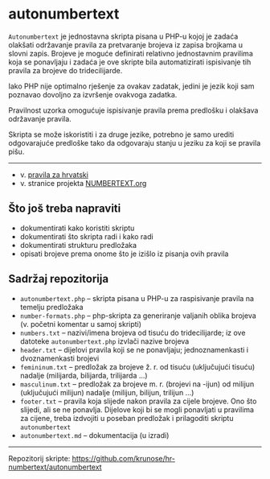 # autonumbertext

`Autonumbertext` je jednostavna skripta pisana u PHP-u kojoj je zadaća olakšati održavanje pravila za pretvaranje brojeva iz zapisa brojkama u slovni zapis. Brojeve je moguće definirati relativno jednostavnim pravilima koja se ponavljaju i zadaća je ove skripte bila automatizirati ispisivanje tih pravila za brojeve do tridecilijarde.

Iako PHP nije optimalno rješenje za ovakav zadatak, jedini je jezik koji sam poznavao dovoljno za izvršenje ovakvoga zadatka.

Pravilnost uzorka omogućuje ispisivanje pravila prema predlošku i olakšava održavanje pravila.

Skripta se može iskoristiti i za druge jezike, potrebno je samo urediti odgovarajuće predloške tako da odgovaraju stanju u jeziku za koji se pravila pišu.

---

- v. [pravila za hrvatski](https://github.com/krunose/hr-numbertext/blob/master/README.md)
- v. stranice projekta [NUMBERTEXT.org](http://numbertext.org/)

## Što još treba napraviti

- dokumentirati kako koristiti skriptu
- dokumentirati što skripta radi i kako radi
- dokumentirati strukturu predložaka
- opisati brojeve prema onome što je izišlo iz pisanja ovih pravila

## Sadržaj repozitorija

- `autonumbertext.php` – skripta pisana u PHP-u za raspisivanje pravila na temelju predložaka
- `number-formats.php` – php-skripta za generiranje valjanih oblika brojeva (v. početni komentar u samoj skripti)
- `numbers.txt` – nazivi/imena brojeva od tisuću do tridecilijarde; iz ove datoteke `autonumbertext.php` izvlači nazive brojeva
- `header.txt` – dijelovi pravila koji se ne ponavljaju; jednoznamenkasti i dvoznamenkasti brojevi
- `femininum.txt` – predložak za brojeve ž. r. od tisuću (uključujući tisuću) nadalje (milijarda, bilijarda, trilijarda ...)
- `masculinum.txt` – predložak za brojeve m. r. (brojevi na -ijun) od milijun (uključujući milijun) nadalje (milijun, bilijun, trilijun ...)
- `footer.txt` – pravila koja slijede nakon pravila za cijele brojeve. Ono što slijedi, ali se ne ponavlja. Dijelove koji bi se mogli ponavljati u pravilima za cijene, treba izdvojiti u poseban predložak i prilagoditi skriptu `autonumbertext`
- `autonumbertext.md` – dokumentacija (u izradi)

---
Repozitorij skripte: https://github.com/krunose/hr-numbertext/autonumbertext
